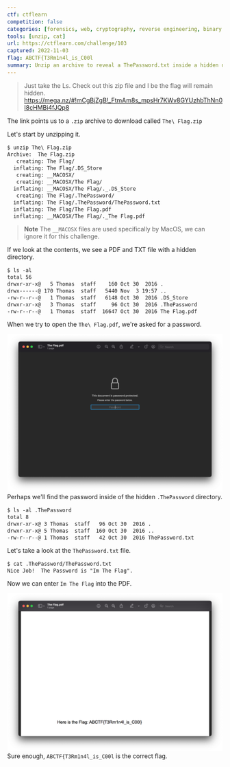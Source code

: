 ```yaml
---
ctf: ctflearn
competition: false
categories: [forensics, web, cryptography, reverse engineering, binary exploitation, programming]
tools: [unzip, cat]
url: https://ctflearn.com/challenge/103
captured: 2022-11-03
flag: ABCTF{T3Rm1n4l_is_C00l 
summary: Unzip an archive to reveal a ThePassword.txt inside a hidden directory file that unlocks a The\ Flag.pdf that contains the flag as plaintext.
---
```


> Just take the Ls. Check out this zip file and I be the flag will remain hidden. https://mega.nz/#!mCgBjZgB!_FtmAm8s_mpsHr7KWv8GYUzhbThNn0I8cHMBi4fJQp8

The link points us to a `.zip` archive to download called `The\ Flag.zip`

Let's start by unzipping it.

```shell
$ unzip The\ Flag.zip
Archive:  The Flag.zip
   creating: The Flag/
  inflating: The Flag/.DS_Store
   creating: __MACOSX/
   creating: __MACOSX/The Flag/
  inflating: __MACOSX/The Flag/._.DS_Store
   creating: The Flag/.ThePassword/
  inflating: The Flag/.ThePassword/ThePassword.txt
  inflating: The Flag/The Flag.pdf
  inflating: __MACOSX/The Flag/._The Flag.pdf
```

> **Note**
> The `__MACOSX` files are used specifically by MacOS, we can ignore it for this challenge.

If we look at the contents, we see a PDF and TXT file with a hidden directory.

```shell
$ ls -al
total 56
drwxr-xr-x@   5 Thomas  staff    160 Oct 30  2016 .
drwx------@ 170 Thomas  staff   5440 Nov  3 19:57 ..
-rw-r--r--@   1 Thomas  staff   6148 Oct 30  2016 .DS_Store
drwxr-xr-x@   3 Thomas  staff     96 Oct 30  2016 .ThePassword
-rw-r--r--@   1 Thomas  staff  16647 Oct 30  2016 The Flag.pdf
```

When we try to open the `The\ Flag.pdf`, we're asked for a password.

![](attachments/taking_ls_locked_pdf.png)
Perhaps we'll find the password inside of the hidden `.ThePassword` directory.

```shell
$ ls -al .ThePassword
total 8
drwxr-xr-x@ 3 Thomas  staff   96 Oct 30  2016 .
drwxr-xr-x@ 5 Thomas  staff  160 Oct 30  2016 ..
-rw-r--r--@ 1 Thomas  staff   42 Oct 30  2016 ThePassword.txt
```

Let's take a look at the `ThePassword.txt` file.

```shell
$ cat .ThePassword/ThePassword.txt
Nice Job!  The Password is "Im The Flag".
```

Now we can enter `Im The Flag` into the PDF.

![](attachments/taking_ls_unlocked_pdf.png)
Sure enough, `ABCTF{T3Rm1n4l_is_C00l` is the correct flag.